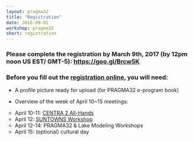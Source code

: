 ```yaml
---
layout: pragma32
title: "Registration"
date: 2016-09-02
workshop: pragma32
short: registration
---
```


### Please complete the registration by March 9th, 2017 (by 12pm noon US EST/ GMT-5): <a href="https://goo.gl/Brcw5K" target="_blank">https://goo.gl/Brcw5K</a>


### Before you fill out the <a href="https://goo.gl/Brcw5K" target="_blank">registration online</a>, you will need:

* A profile picture ready for upload (for PRAGMA32 e-program book) 

* Overview of the week of April 10~15 meetings:
<ul type="circle">
 <li>April 10-11: <a href="http://www.globalcentra.org/centra2/" target="_blank">CENTRA 2 All-Hands</a></li>
 <li>April 12: <a href="http://www.globalcentra.org/suntowns2017/" target="_blank">SUNTOWNS Workshop</a></li>
 <li>April 12-14: PRAGMA32 & Lake Modeling Workshops</li>
 <li>April 15: (optional) cultural day</li>
</ul>
<p> </p>

